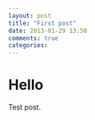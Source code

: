 ```yaml
---
layout: post
title: "First post"
date: 2013-01-29 13:50
comments: true
categories: 
---
```


# Hello
 
Test post.
